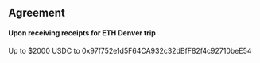 ## Agreement

#### Upon receiving receipts for ETH Denver trip

Up to $2000 USDC to 0x97f752e1d5F64CA932c32dBfF82f4c92710beE54